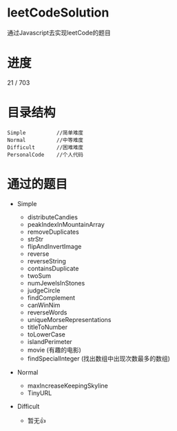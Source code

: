 # leetCodeSolution
通过Javascript去实现leetCode的题目
# 进度
21 / 703
# 目录结构
```
Simple          //简单难度
Normal          //中等难度
Difficult       //困难难度
PersonalCode    //个人代码
```
# 通过的题目
- Simple
    - distributeCandies
    - peakIndexInMountainArray
    - removeDuplicates
    - strStr
    - flipAndInvertImage
    - reverse
    - reverseString
    - containsDuplicate
    - twoSum
    - numJewelsInStones
    - judgeCircle
    - findComplement
    - canWinNim
    - reverseWords
    - uniqueMorseRepresentations
    - titleToNumber
    - toLowerCase
    - islandPerimeter
    - movie (有趣的电影)
    - findSpecialInteger (找出数组中出现次数最多的数组)

- Normal
    - maxIncreaseKeepingSkyline
    - TinyURL

- Difficult
    - 暂无👍




